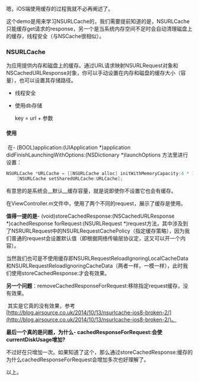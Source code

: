 嗯，iOS端使用缓存的过程我就不必再阐述了。

这个demo是用来学习NSURLCache的，我们需要提前知道的是，NSURLCache只能缓存get请求的response，另一个是当系统内存空间不足时会自动清理磁盘上的缓存，线程安全（与NSCache很相似）。

### NSURLCache

​	为应用提供内存和磁盘上的缓存。通过URL请求映射NSURLRequest对象和NSCachedURLResponse对象，你可以手动设置在内存和磁盘的缓存大小（容量），也可以设置其存储路径。

* 线程安全

* 使用db存储

  key = url + 参数

#### 使用

​	在- (BOOL)application:(UIApplication *)application didFinishLaunchingWithOptions:(NSDictionary *)launchOptions 方法里进行设置：

~~~objective-c
NSURLCache *URLCache = [[NSURLCache alloc] initWithMemoryCapacity:4 * 1024 * 1024 diskCapacity:20 * 1024 * 1024 diskPath:nil];// 使用默认路径
    [NSURLCache setSharedURLCache:URLCache];
~~~

有意思的是系统会__默认__缓存容量，就是说即使你不设置它也会有缓存。

在ViewController.m文件中，使用了两个不同的request，展示了缓存是使用。

__值得一提的是__- (void)storeCachedResponse:(NSCachedURLResponse *)cachedResponse forRequest:(NSURLRequest *)request方法，其中涉及到了NSRURLRequest中的NSURLRequestCachePolicy（指定缓存策略），因为我们普通的request会设置默认值（即根据网络传输层协议定，这又可以开一个内容）。

当然我们也可是不使用缓存即NSURLRequestReloadIgnoringLocalCacheData和NSURLRequestReloadIgnoringCacheData（两者一样，一模一样），此时我们使用storeCachedResponse:才会有效果。

__另一个问题__：removeCachedResponseForRequest:移除指定request缓存，没有效果。

​	其实是它真的没有效果，参考[http://blog.airsource.co.uk/2014/10/13/nsurlcache-ios8-broken-2/](http://blog.airsource.co.uk/2014/10/13/nsurlcache-ios8-broken-2/)。



__最后一个真的是问题，为什么- cachedResponseForRequest:会使**currentDiskUsage**增加?__

​	不过好在只增加一次。如果知道了这个，那么通过storeCachedResponse:缓存的为什么cachedResponseForRequest会增加多次也好理解了。

以上。